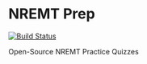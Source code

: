 NREMT Prep
==========

[![Build Status](https://travis-ci.org/cmattoon/nremt-prep.svg?branch=master)](https://travis-ci.org/cmattoon/nremt-prep)

Open-Source NREMT Practice Quizzes


